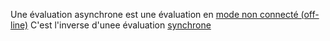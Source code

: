 
Une évaluation asynchrone est une évaluation en [mode non connecté (off-line)](offLine.md)
C'est l'inverse d'unee évaluation [synchrone](synchrone.md)
